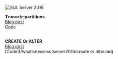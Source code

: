 
![SQL Server 2016](sqlserver2016.PNG)

**Truncate partitions**<br>
[Blog  post](http://sqlservercode.blogspot.com/2016/11/whats-new-in-sql-server-2016-truncate.html) <br>
[Code](/whatisnewinsqlserver2016/TruncatePartitions.md)<br><br>

**CREATE Or ALTER**<br>
[Blog  post](http://sqlservercode.blogspot.com/2016/11/whats-new-in-sql-server-2016-create-or.html) <br>
[Code](/whatisnewinsqlserver2016/create or alter.md)<br><br>

